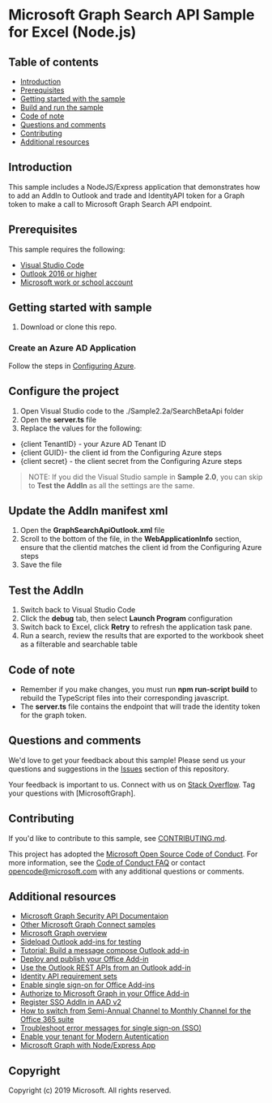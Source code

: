 # Microsoft Graph Search API Sample for Excel (Node.js)

## Table of contents

* [Introduction](#introduction)
* [Prerequisites](#prerequisites)
* [Getting started with the sample](#getting-started-with-the-sample)
* [Build and run the sample](#build-and-run-the-sample)
* [Code of note](#code-of-note)
* [Questions and comments](#questions-and-comments)
* [Contributing](#contributing)
* [Additional resources](#additional-resources)

## Introduction

This sample includes a NodeJS/Express application that demonstrates how to add an AddIn to Outlook and trade and IdentityAPI token for a Graph token to make a call to Microsoft Graph Search API endpoint.

## Prerequisites

This sample requires the following:  

  * [Visual Studio Code](https://code.visualstudio.com/) 
  * [Outlook 2016 or higher](https://docs.microsoft.com/en-us/office365/troubleshoot/administration/switch-channel-for-office-365)
  * [Microsoft work or school account](https://www.outlook.com) 

## Getting started with sample

 1. Download or clone this repo.

### Create an Azure AD Application

Follow the steps in [Configuring Azure](./ConfigureAzure.md).

## Configure the project

1.  Open Visual Studio code to the ./Sample2.2a/SearchBetaApi folder
2.  Open the **server.ts** file
3.  Replace the values for the following:

- {client TenantID} - your Azure AD Tenant ID
- {client GUID}- the client id from the Configuring Azure steps
- {client secret} - the client secret from the Configuring Azure steps

>NOTE:  If you did the Visual Studio sample in **Sample 2.0**, you can skip to **Test the AddIn** as all the settings are the same.

## Update the AddIn manifest xml

1.  Open the **GraphSearchApiOutlook.xml** file
2.  Scroll to the bottom of the file, in the **WebApplicationInfo** section, ensure that the clientid matches the client id from the Configuring Azure steps
3.  Save the file

## Test the AddIn

1.  Switch back to Visual Studio Code
2.  Click the **debug** tab, then select **Launch Program** configuration
3.  Switch back to Excel, click **Retry** to refresh the application task pane.
4.  Run a search, review the results that are exported to the workbook sheet as a filterable and searchable table

## Code of note

- Remember if you make changes, you must run **npm run-script build** to rebuild the TypeScript files into their corresponding javascript.
- The **server.ts** file contains the endpoint that will trade the identity token for the graph token.

## Questions and comments

We'd love to get your feedback about this sample! 
Please send us your questions and suggestions in the [Issues](https://github.com/microsoftgraph/aspnet-connect-rest-sample/issues) section of this repository.

Your feedback is important to us. Connect with us on [Stack Overflow](https://stackoverflow.com/questions/tagged/microsoftgraph).
Tag your questions with [MicrosoftGraph].

## Contributing ##

If you'd like to contribute to this sample, see [CONTRIBUTING.md](CONTRIBUTING.md).

This project has adopted the [Microsoft Open Source Code of Conduct](https://opensource.microsoft.com/codeofconduct/). 
For more information, see the [Code of Conduct FAQ](https://opensource.microsoft.com/codeofconduct/faq/) or contact [opencode@microsoft.com](mailto:opencode@microsoft.com) with any additional questions or comments.

## Additional resources

- [Microsoft Graph Security API Documentaion](https://aka.ms/graphsecuritydocs)
- [Other Microsoft Graph Connect samples](https://github.com/MicrosoftGraph?utf8=%E2%9C%93&query=-Connect)
- [Microsoft Graph overview](https://graph.microsoft.io)
- [Sideload Outlook add-ins for testing](https://docs.microsoft.com/en-us/outlook/add-ins/sideload-outlook-add-ins-for-testing)
- [Tutorial: Build a message compose Outlook add-in](https://docs.microsoft.com/en-us/outlook/add-ins/addin-tutorial?context=office/dev/add-ins/context)
- [Deploy and publish your Office Add-in](https://docs.microsoft.com/en-us/office/dev/add-ins/publish/publish)
- [Use the Outlook REST APIs from an Outlook add-in](https://docs.microsoft.com/en-us/outlook/add-ins/use-rest-api)
- [Identity API requirement sets](https://docs.microsoft.com/en-us/office/dev/add-ins/reference/requirement-sets/identity-api-requirement-sets)
- [Enable single sign-on for Office Add-ins](https://docs.microsoft.com/en-us/office/dev/add-ins/develop/sso-in-office-add-ins#configure-the-add-in)
- [Authorize to Microsoft Graph in your Office Add-in](https://docs.microsoft.com/en-us/office/dev/add-ins/develop/authorize-to-microsoft-graph)
- [Register SSO AddIn in AAD v2](https://docs.microsoft.com/en-us/office/dev/add-ins/develop/register-sso-add-in-aad-v2)
- [How to switch from Semi-Annual Channel to Monthly Channel for the Office 365 suite](https://docs.microsoft.com/en-us/office365/troubleshoot/administration/switch-channel-for-office-365)
- [Troubleshoot error messages for single sign-on (SSO)](https://docs.microsoft.com/en-us/office/dev/add-ins/develop/troubleshoot-sso-in-office-add-ins)
- [Enable your tenant for Modern Autentication](https://social.technet.microsoft.com/wiki/contents/articles/32711.exchange-online-how-to-enable-your-tenant-for-modern-authentication.aspx)
- [Microsoft Graph with Node/Express App](https://github.com/microsoftgraph/msgraph-training-nodeexpressapp/tree/master/Demos/03-add-msgraph)

## Copyright
Copyright (c) 2019 Microsoft. All rights reserved.
